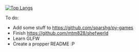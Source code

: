 [![Top Langs](https://github-readme-stats.vercel.app/api/top-langs/?username=MTM828&layout=compact&theme=merko)](https://github.com/anuraghazra/github-readme-stats)

To do:
- Add some stuff to https://github.com/sparshg/py-games
- Finish https://github.com/mtm828/shefwerld
- Learn GLFW
- Create a propper README :P

